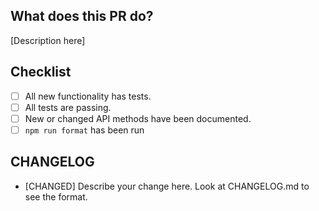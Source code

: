## What does this PR do?

[Description here]

## Checklist

- [ ] All new functionality has tests.
- [ ] All tests are passing.
- [ ] New or changed API methods have been documented.
- [ ] `npm run format` has been run

## CHANGELOG

- [CHANGED] Describe your change here. Look at CHANGELOG.md to see the format.
